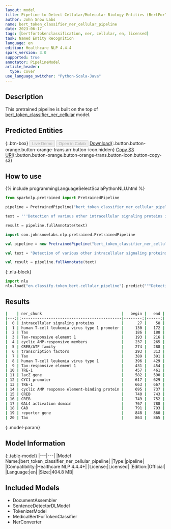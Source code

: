 ```yaml
---
layout: model
title: Pipeline to Detect Cellular/Molecular Biology Entities (BertForTokenClassification)
author: John Snow Labs
name: bert_token_classifier_ner_cellular_pipeline
date: 2023-06-17
tags: [bertfortokenclassification, ner, cellular, en, licensed]
task: Named Entity Recognition
language: en
edition: Healthcare NLP 4.4.4
spark_version: 3.0
supported: true
annotator: PipelineModel
article_header:
  type: cover
use_language_switcher: "Python-Scala-Java"
---
```


## Description

This pretrained pipeline is built on the top of [bert_token_classifier_ner_cellular](https://nlp.johnsnowlabs.com/2022/01/06/bert_token_classifier_ner_cellular_en.html) model.

## Predicted Entities



{:.btn-box}
<button class="button button-orange" disabled>Live Demo</button>
<button class="button button-orange" disabled>Open in Colab</button>
[Download](https://s3.amazonaws.com/auxdata.johnsnowlabs.com/clinical/models/bert_token_classifier_ner_cellular_pipeline_en_4.4.4_3.0_1686979679325.zip){:.button.button-orange.button-orange-trans.arr.button-icon.hidden}
[Copy S3 URI](s3://auxdata.johnsnowlabs.com/clinical/models/bert_token_classifier_ner_cellular_pipeline_en_4.4.4_3.0_1686979679325.zip){:.button.button-orange.button-orange-trans.button-icon.button-copy-s3}

## How to use

<div class="tabs-box" markdown="1">
{% include programmingLanguageSelectScalaPythonNLU.html %}

```python
from sparknlp.pretrained import PretrainedPipeline

pipeline = PretrainedPipeline("bert_token_classifier_ner_cellular_pipeline", "en", "clinical/models")

text = '''Detection of various other intracellular signaling proteins is also described. Genetic characterization of transactivation of the human T-cell leukemia virus type 1 promoter: Binding of Tax to Tax-responsive element 1 is mediated by the cyclic AMP-responsive members of the CREB/ATF family of transcription factors. To achieve a better understanding of the mechanism of transactivation by Tax of human T-cell leukemia virus type 1 Tax-responsive element 1 (TRE-1), we developed a genetic approach with Saccharomyces cerevisiae. We constructed a yeast reporter strain containing the lacZ gene under the control of the CYC1 promoter associated with three copies of TRE-1. Expression of either the cyclic AMP response element-binding protein (CREB) or CREB fused to the GAL4 activation domain (GAD) in this strain did not modify the expression of the reporter gene. Tax alone was also inactive.'''

result = pipeline.fullAnnotate(text)
```
```scala
import com.johnsnowlabs.nlp.pretrained.PretrainedPipeline

val pipeline = new PretrainedPipeline("bert_token_classifier_ner_cellular_pipeline", "en", "clinical/models")

val text = "Detection of various other intracellular signaling proteins is also described. Genetic characterization of transactivation of the human T-cell leukemia virus type 1 promoter: Binding of Tax to Tax-responsive element 1 is mediated by the cyclic AMP-responsive members of the CREB/ATF family of transcription factors. To achieve a better understanding of the mechanism of transactivation by Tax of human T-cell leukemia virus type 1 Tax-responsive element 1 (TRE-1), we developed a genetic approach with Saccharomyces cerevisiae. We constructed a yeast reporter strain containing the lacZ gene under the control of the CYC1 promoter associated with three copies of TRE-1. Expression of either the cyclic AMP response element-binding protein (CREB) or CREB fused to the GAL4 activation domain (GAD) in this strain did not modify the expression of the reporter gene. Tax alone was also inactive."

val result = pipeline.fullAnnotate(text)
```


{:.nlu-block}
```python
import nlu
nlu.load("en.classify.token_bert.cellular_pipeline").predict("""Detection of various other intracellular signaling proteins is also described. Genetic characterization of transactivation of the human T-cell leukemia virus type 1 promoter: Binding of Tax to Tax-responsive element 1 is mediated by the cyclic AMP-responsive members of the CREB/ATF family of transcription factors. To achieve a better understanding of the mechanism of transactivation by Tax of human T-cell leukemia virus type 1 Tax-responsive element 1 (TRE-1), we developed a genetic approach with Saccharomyces cerevisiae. We constructed a yeast reporter strain containing the lacZ gene under the control of the CYC1 promoter associated with three copies of TRE-1. Expression of either the cyclic AMP response element-binding protein (CREB) or CREB fused to the GAL4 activation domain (GAD) in this strain did not modify the expression of the reporter gene. Tax alone was also inactive.""")
```

</div>



## Results

```bash
|    | ner_chunk                                   |   begin |   end | ner_label   |   confidence |
|---:|:--------------------------------------------|--------:|------:|:------------|-------------:|
|  0 | intracellular signaling proteins            |      27 |    58 | protein     |     0.999477 |
|  1 | human T-cell leukemia virus type 1 promoter |     130 |   172 | DNA         |     0.999333 |
|  2 | Tax                                         |     186 |   188 | protein     |     0.999844 |
|  3 | Tax-responsive element 1                    |     193 |   216 | DNA         |     0.999461 |
|  4 | cyclic AMP-responsive members               |     237 |   265 | protein     |     0.994097 |
|  5 | CREB/ATF family                             |     274 |   288 | protein     |     0.995731 |
|  6 | transcription factors                       |     293 |   313 | protein     |     0.993303 |
|  7 | Tax                                         |     389 |   391 | protein     |     0.999503 |
|  8 | human T-cell leukemia virus type 1          |     396 |   429 | DNA         |     0.93039  |
|  9 | Tax-responsive element 1                    |     431 |   454 | DNA         |     0.99246  |
| 10 | TRE-1                                       |     457 |   461 | DNA         |     0.999713 |
| 11 | lacZ gene                                   |     582 |   590 | DNA         |     0.998996 |
| 12 | CYC1 promoter                               |     617 |   629 | DNA         |     0.99915  |
| 13 | TRE-1                                       |     663 |   667 | DNA         |     0.99943  |
| 14 | cyclic AMP response element-binding protein |     695 |   737 | protein     |     0.999852 |
| 15 | CREB                                        |     740 |   743 | protein     |     0.999918 |
| 16 | CREB                                        |     749 |   752 | protein     |     0.999922 |
| 17 | GAL4 activation domain                      |     767 |   788 | protein     |     0.931828 |
| 18 | GAD                                         |     791 |   793 | protein     |     0.999684 |
| 19 | reporter gene                               |     848 |   860 | DNA         |     0.998856 |
| 20 | Tax                                         |     863 |   865 | protein     |     0.999717 |
```

{:.model-param}
## Model Information

{:.table-model}
|---|---|
|Model Name:|bert_token_classifier_ner_cellular_pipeline|
|Type:|pipeline|
|Compatibility:|Healthcare NLP 4.4.4+|
|License:|Licensed|
|Edition:|Official|
|Language:|en|
|Size:|404.8 MB|

## Included Models

- DocumentAssembler
- SentenceDetectorDLModel
- TokenizerModel
- MedicalBertForTokenClassifier
- NerConverter